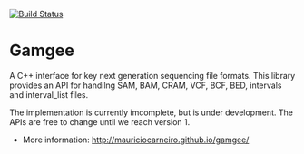 [![Build Status](https://travis-ci.org/MauricioCarneiro/gamgee.png)](https://travis-ci.org/MauricioCarneiro/gamgee)

Gamgee
======

A C++ interface for key next generation sequencing file formats. This library
provides an API for handilng SAM, BAM, CRAM, VCF, BCF, BED, intervals and
interval_list files.

The implementation is currently imcomplete, but is under development. The APIs
are free to change until we reach version 1. 

- More information: http://mauriciocarneiro.github.io/gamgee/

